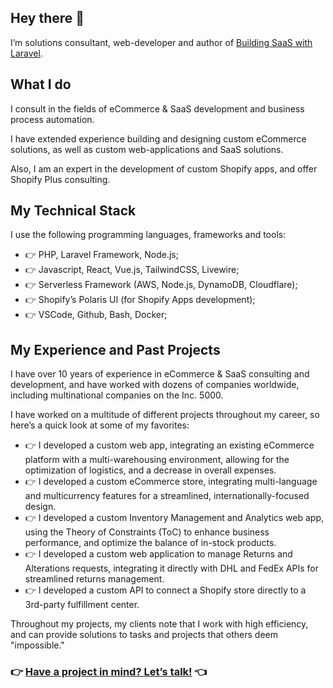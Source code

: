 ## Hey there 👋

I’m solutions consultant, web-developer and author of [Building SaaS with Laravel](https://leanpub.com/laravelsaas/).

## What I do

I consult in the fields of eCommerce & SaaS development and business process automation.

I have extended experience building and designing custom eCommerce solutions, as well as custom web-applications and SaaS solutions.

Also, I am an expert in the development of custom Shopify apps, and offer Shopify Plus consulting.

## My Technical Stack

I use the following programming languages, frameworks and tools:

- 👉 PHP, Laravel Framework, Node.js;
- 👉 Javascript, React, Vue.js, TailwindCSS, Livewire;
- 👉 Serverless Framework (AWS, Node.js, DynamoDB, Cloudflare);
- 👉 Shopify’s Polaris UI (for Shopify Apps development);
- 👉 VSCode, Github, Bash, Docker;


## My Experience and Past Projects

I have over 10 years of experience in eCommerce & SaaS consulting and development, and have worked with dozens of companies worldwide, including multinational companies on the Inc. 5000.

I have worked on a multitude of different projects throughout my career, so here’s a quick look at some of my favorites:

- 👉 I developed a custom web app, integrating an existing eCommerce platform with a multi-warehousing environment, allowing for the optimization of logistics, and a decrease in overall expenses.
- 👉 I developed a custom eCommerce store, integrating multi-language and multicurrency features for a streamlined, internationally-focused design.
- 👉 I developed a custom Inventory Management and Analytics web app, using the Theory of Constraints (ToC) to enhance business performance, and optimize the balance of in-stock products.
- 👉 I developed a custom web application to manage Returns and Alterations requests, integrating it directly with DHL and FedEx APIs for streamlined returns management.
- 👉 I developed a custom API to connect a Shopify store directly to a 3rd-party fulfillment center.

Throughout my projects, my clients note that I work with high efficiency, and can provide solutions to tasks and projects that others deem "impossible."

### 👉 [Have a project in mind? Let’s talk!](https://maxkostinevich.com/contact/) 👈
